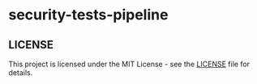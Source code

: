 # security-tests-pipeline
## LICENSE

This project is licensed under the MIT License - see the [LICENSE](LICENSE.md) file for details.

